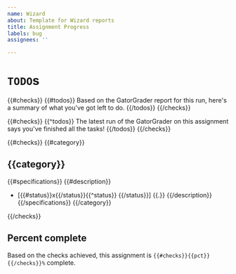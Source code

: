 ```yaml
---
name: Wizard
about: Template for Wizard reports
title: Assignment Progress
labels: bug
assignees: ''

---
```


# `TODO`s

{{#checks}}
{{#todos}}
Based on the GatorGrader report for this run, here's a summary of what you've got left to do.
{{/todos}}
{{/checks}}

{{#checks}}
{{^todos}}
The latest run of the GatorGrader on this assignment says you've finished all the tasks!
{{/todos}}
{{/checks}}

{{#checks}}
{{#category}}
## {{category}}

{{#specifications}}
{{#description}}
- [{{#status}}x{{/status}}{{^status}} {{/status}}] {{.}}
{{/description}}
{{/specifications}}
{{/category}}

{{/checks}}

## Percent complete

Based on the checks achieved, this assignment is `{{#checks}}{{pct}}{{/checks}}%` complete.
